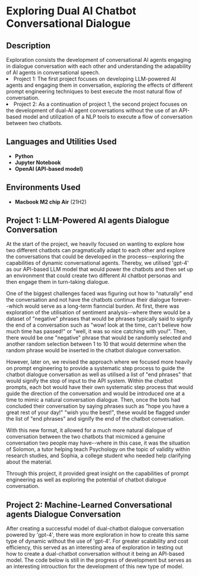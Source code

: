 <h1> Exploring Dual AI Chatbot Conversational Dialogue</h1>

<h2>Description</h2>
Exploration consists the development of conversational AI agents engaging in dialogue conversation with each other and understanding the adapability of AI agents in conversational speech. 

<li>Project 1: The first project focuses on developing LLM-powered AI agents and engaging them in conversation, exploring the effects of different prompt engineering techniques to best execute the most natural flow of conversation. </li>

<li>Project 2: As a continuation of project 1, the second project focuses on the development of dual-AI agent conversations without the use of an API-based model and utilization of a NLP tools to execute a flow of conversation between two chatbots. </li>


<h2>Languages and Utilities Used</h2>

- <b>Python</b> 
- <b>Jupyter Notebook</b>
- <b>OpenAI (API-based model)</b>

<h2>Environments Used </h2>

- <b>Macbook M2 chip Air</b> (21H2)

<h2> Project 1: LLM-Powered AI agents Dialogue Conversation</h2>
<p> At the start of the project, we heavily focused on wanting to explore how two different chatbots can pragmatically adapt to each other and explore the conversations that could be developed in the process--exploring the capabilities of dynamic conversational agents. Thereby, we utilised 'gpt-4' as our API-based LLM model that would power the chatbots and then set up an environment that could create two different AI chatbot personas and then engage them in turn-taking dialogue. </p>

<p> One of the biggest challenges faced was figuring out how to "naturally" end the conversation and not have the chatbots continue their dialogue forever--which would serve as a long-term fianncial burden. At first, there was exploration of the utilisation of sentiment analysis--where there would be a dataset of "negative" phrases that would be phrases typically said to signify the end of a conversation such as "wow! look at the time, can't believe how much time has passed!" or "well, it was so nice catching with you!". Then, there would be one "negative" phrase that would be randomly selected and another random selection between 1 to 10 that would determine when the random phrase would be inserted in the chatbot dialogue conversation. </p> 

<p> However, later on, we revised the approach where we focused more heavily on prompt engineering to provide a systematic step process to guide the chatbot dialogue conversation as well as utilised a list of "end phrases" that would signify the stop of input to the API system. Within the chatbot prompts, each bot would have their own systematic step process that would guide the direction of the conversation and would be introduced one at a time to mimic a natural conversation dialogue. Then, once the bots had concluded their conversation by saying phrases such as "hope you have a great rest of your day!" "wish you the best!", these would be flagged under the list of "end phrases" and signify the end of the chatbot conversation. </p> 

<p> With this new format, it allowed for a much more natural dialogue of conversation between the two chatbots that micmiced a genuine conversation two people may have--where in this case, it was the situation of Solomon, a tutor helping teach Psychology on the topic of validity within research studies, and Sophia, a college student who needed help clarifying about the material. </p>

<p> Through this project, it provided great insight on the capabilities of prompt engineering as well as exploring the potential of chatbot dialogue conversation. </p> 

<h2> Project 2: Machine-Learned Conversational agents Dialogue Conversation</h2>
<p> After creating a successful model of dual-chatbot dialogue conversation powered by 'gpt-4', there was more exploration in how to create this same type of dynamic without the use of 'gpt-4'. For greater scalability and cost efficiency, this served as an interesting area of exploration in testing out how to create a dual-chatbot conversation without it being an API-based model. The code below is still in the progress of development but serves as an interesting introuction for the development of this new type of model. </p>
